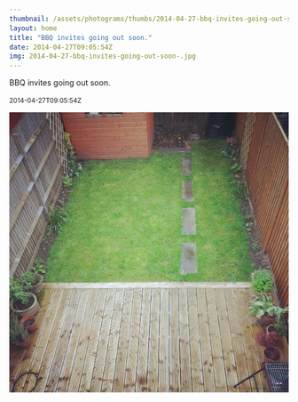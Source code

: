```yaml
---
thumbnail: /assets/photograms/thumbs/2014-04-27-bbq-invites-going-out-soon-.png
layout: home
title: "BBQ invites going out soon."
date: 2014-04-27T09:05:54Z
img: 2014-04-27-bbq-invites-going-out-soon-.jpg
---
```


BBQ invites going out soon.

<small>2014-04-27T09:05:54Z</small>

![BBQ invites going out soon.](/assets/photograms/original/2014-04-27-bbq-invites-going-out-soon-.jpg)

